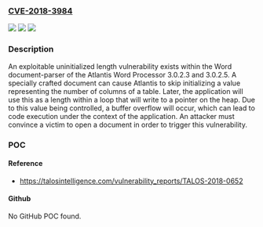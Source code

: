 ### [CVE-2018-3984](https://cve.mitre.org/cgi-bin/cvename.cgi?name=CVE-2018-3984)
![](https://img.shields.io/static/v1?label=Product&message=Atlantis%20Word%20Processor&color=blue)
![](https://img.shields.io/static/v1?label=Version&message=n%2Fa&color=blue)
![](https://img.shields.io/static/v1?label=Vulnerability&message=heap-based%20buffer%20overflow&color=brighgreen)

### Description

An exploitable uninitialized length vulnerability exists within the Word document-parser of the Atlantis Word Processor 3.0.2.3 and 3.0.2.5. A specially crafted document can cause Atlantis to skip initializing a value representing the number of columns of a table. Later, the application will use this as a length within a loop that will write to a pointer on the heap. Due to this value being controlled, a buffer overflow will occur, which can lead to code execution under the context of the application. An attacker must convince a victim to open a document in order to trigger this vulnerability.

### POC

#### Reference
- https://talosintelligence.com/vulnerability_reports/TALOS-2018-0652

#### Github
No GitHub POC found.

